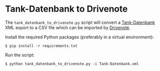 # Tank-Datenbank to Drivenote

The `tank_datenbank_to_drivenote.py` script will convert
a [Tank-Datenbank](https://play.google.com/store/apps/details?id=at.harnisch.android.fueldb)
XML export to a CSV file which can be imported
by [Drivenote](https://play.google.com/store/apps/details?id=de.drivenote.android).

Install the required Python packages (preferably in a virtual environment):

```
$ pip install -r requirements.txt
```

Run the script:

```
$ python tank_datenbank_to_drivenote.py -i Tank-Datenbank.xml
```
